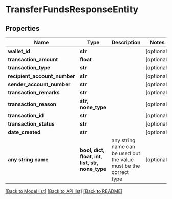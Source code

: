 # TransferFundsResponseEntity


## Properties
Name | Type | Description | Notes
------------ | ------------- | ------------- | -------------
**wallet_id** | **str** |  | [optional] 
**transaction_amount** | **float** |  | [optional] 
**transaction_type** | **str** |  | [optional] 
**recipient_account_number** | **str** |  | [optional] 
**sender_account_number** | **str** |  | [optional] 
**transaction_remarks** | **str** |  | [optional] 
**transaction_reason** | **str, none_type** |  | [optional] 
**transaction_id** | **str** |  | [optional] 
**transaction_status** | **str** |  | [optional] 
**date_created** | **str** |  | [optional] 
**any string name** | **bool, dict, float, int, list, str, none_type** | any string name can be used but the value must be the correct type | [optional]

[[Back to Model list]](../README.md#documentation-for-models) [[Back to API list]](../README.md#documentation-for-api-endpoints) [[Back to README]](../README.md)


